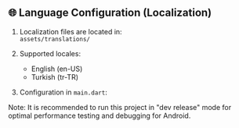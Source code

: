 ## 🌐 Language Configuration (Localization)

1. Localization files are located in:  
   `assets/translations/`

2. Supported locales:

   - English (en-US)
   - Turkish (tr-TR)

3. Configuration in `main.dart`:

Note: It is recommended to run this project in "dev release" mode for optimal performance testing and debugging for Android.